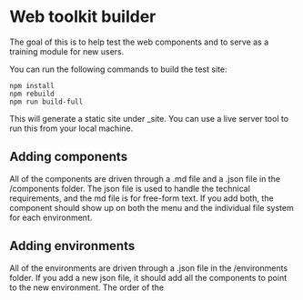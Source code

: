 # Web toolkit builder

The goal of this is to help test the web components and to serve as a training module for new users.

You can run the following commands to build the test site:

````
npm install
npm rebuild
npm run build-full
````

This will generate a static site under _site. You can use a live server tool to run this from your local machine. 

## Adding components

All of the components are driven through a .md file and a .json file in the /components folder. The json file is used to handle the technical requirements, and the md file is for free-form text. If you add both, the component should show up on both the menu and the individual file system for each environment. 

## Adding environments

All of the environments are driven through a .json file in the /environments folder. If you add a new json file, it should add all the components to point to the new environment. The order of the 